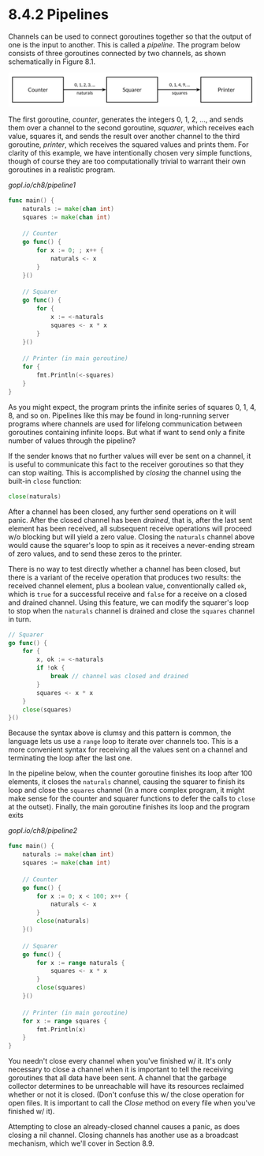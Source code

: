 # 8.4.2 Pipelines

Channels can be used to connect goroutines together so that the output of one is the input to another. This is called a *pipeline*. The program below consists of three goroutines connected by two channels, as shown schematically in Figure 8.1.

![Figure 8.1. A three-stage pipeline.](../../../img/documentation/concurrency/three-stage-pipeline.png)

The first goroutine, *counter*, generates the integers 0, 1, 2, ..., and sends them over a channel to the second goroutine, *squarer*, which receives each value, squares it, and sends the result over another channel to the third goroutine, *printer*, which receives the squared values and prints them. For clarity of this example, we have intentionally chosen very simple functions, though of course they are too computationally trivial to warrant their own goroutines in a realistic program.

*gopl.io/ch8/pipeline1*

```go
func main() {
    naturals := make(chan int)
    squares := make(chan int)

    // Counter
    go func() {
        for x := 0; ; x++ {
            naturals <- x
        }
    }()

    // Squarer
    go func() {
        for {
            x := <-naturals
            squares <- x * x
        }
    }()

    // Printer (in main goroutine)
    for {
        fmt.Println(<-squares)
    }
}
```

As you might expect, the program prints the infinite series of squares 0, 1, 4, 8, and so on. Pipelines like this may be found in long-running server programs where channels are used for lifelong communication between goroutines containing infinite loops. But what if want to send only a finite number of values through the pipeline?

If the sender knows that no further values will ever be sent on a channel, it is useful to communicate this fact to the receiver goroutines so that they can stop waiting. This is accomplished by *closing* the channel using the built-in `close` function:

```go
close(naturals)
```

After a channel has been closed, any further send operations on it will panic. After the closed channel has been *drained*, that is, after the last sent element has been received, all subsequent receive operations will proceed w/o blocking but will yield a zero value. Closing the `naturals` channel above would cause the squarer's loop to spin as it receives a never-ending stream of zero values, and to send these zeros to the printer.

There is no way to test directly whether a channel has been closed, but there is a variant of the receive operation that produces two results: the received channel element, plus a boolean value, conventionally called `ok`, which is `true` for a successful receive and `false` for a receive on a closed and drained channel. Using this feature, we can modify the squarer's loop to stop when the `naturals` channel is drained and close the `squares` channel in turn.

```go
// Squarer
go func() {
    for {
        x, ok := <-naturals
        if !ok {
            break // channel was closed and drained
        }
        squares <- x * x
    }
    close(squares)
}()
```

Because the syntax above is clumsy and this pattern is common, the language lets us use a `range` loop to iterate over channels too. This is a more convenient syntax for receiving all the values sent on a channel and terminating the loop after the last one.

In the pipeline below, when the counter goroutine finishes its loop after 100 elements, it closes the `naturals` channel, causing the squarer to finish its loop and close the `squares` channel (In a more complex program, it might make sense for the counter and squarer functions to defer the calls to `close` at the outset). Finally, the main goroutine finishes its loop and the program exits

*gopl.io/ch8/pipeline2*

```go
func main() {
    naturals := make(chan int)
    squares := make(chan int)

    // Counter
    go func() {
        for x := 0; x < 100; x++ {
            naturals <- x
        }
        close(naturals)
    }()

    // Squarer
    go func() {
        for x := range naturals {
            squares <- x * x
        }
        close(squares)
    }()

    // Printer (in main goroutine)
    for x := range squares {
        fmt.Println(x)
    }
}
```

You needn't close every channel when you've finished w/ it. It's only necessary to close a channel when it is important to tell the receiving goroutines that all data have been sent. A channel that the garbage collector determines to be unreachable will have its resources reclaimed whether or not it is closed. (Don't confuse this w/ the close operation for open files. It is important to call the *Close* method on every file when you've finished w/ it).

Attempting to close an already-closed channel causes a panic, as does closing a nil channel. Closing channels has another use as a broadcast mechanism, which we'll cover in Section 8.9.
